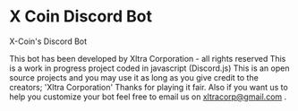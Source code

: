 # X Coin Discord Bot
X-Coin's Discord Bot

This bot has been developed by Xltra Corporation -  all rights reserved
This is a work in progress project coded in javascript (Discord.js)
This is an open source projects and you may use it as long as you give credit to the creators; 'Xltra Corporation'
Thanks for playing it fair.
Also if you want us to help you customize your bot feel free to email us on xltracorp@gmail.com .
